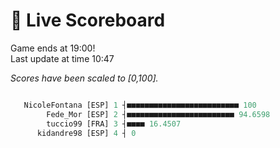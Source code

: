 # 🚩 Live Scoreboard
Game ends at 19:00!      
Last update at time 10:47      

*Scores have been scaled to [0,100].*    
```R

   NicoleFontana [ESP] 1 ┤■■■■■■■■■■■■■■■■■■■■■■■■■ 100   
        Fede_Mor [ESP] 2 ┤■■■■■■■■■■■■■■■■■■■■■■■■ 94.6598  
        tuccio99 [FRA] 3 ┤■■■■ 16.4507                    
      kidandre98 [ESP] 4 ┤ 0                              

```
